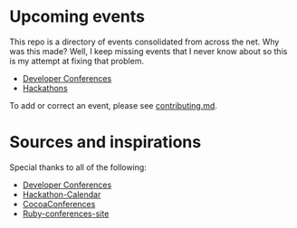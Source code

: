 # Upcoming events

This repo is a directory of events consolidated from across the net. Why was this made? Well, I keep
missing events that I never know about so this is my attempt at fixing that problem.

* [Developer Conferences](https://github.com/minhongrails/events/tree/master/conferences)
* [Hackathons](https://github.com/minhongrails/events/tree/master/hackathons)

To add or correct an event, please see [contributing.md](contributing.MD).

# Sources and inspirations

Special thanks to all of the following:

* [Developer Conferences](https://github.com/MurtzaM/Developer-Conferences)
* [Hackathon-Calendar](https://github.com/japacible/Hackathon-Calendar)
* [CocoaConferences](https://github.com/Lascorbe/CocoaConferences)
* [Ruby-conferences-site](https://github.com/ruby-conferences/ruby-conferences-site)
